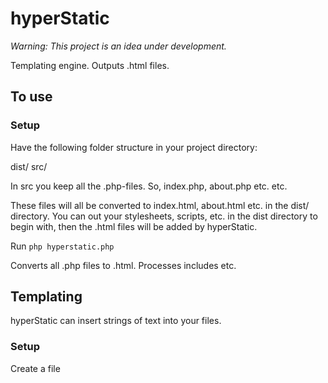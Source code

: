 # hyperStatic 
*Warning: This project is an idea under development.*

Templating engine.
Outputs .html files.

## To use

### Setup
Have the following folder structure in your project directory:

dist/
src/

In src you keep all the .php-files.
So, index.php, about.php etc.
etc.

These files will all be converted to index.html, about.html etc.
in the dist/ directory.
You can out your stylesheets, scripts, etc.
in the dist directory to begin with, then the .html files will be added by hyperStatic.

Run ```php hyperstatic.php```

Converts all .php files to .html.
Processes includes etc.

## Templating
hyperStatic can insert strings of text into your files.

### Setup
Create a file 
